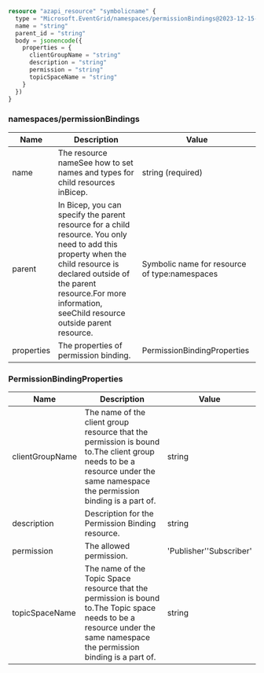 ```terraform
resource "azapi_resource" "symbolicname" {
  type = "Microsoft.EventGrid/namespaces/permissionBindings@2023-12-15-preview"
  name = "string"
  parent_id = "string"
  body = jsonencode({
    properties = {
      clientGroupName = "string"
      description = "string"
      permission = "string"
      topicSpaceName = "string"
    }
  })
}

```

### namespaces/permissionBindings

| Name | Description | Value |
|-|-|-|
| name | The resource nameSee how to set names and types for child resources inBicep. | string (required) |
| parent | In Bicep, you can specify the parent resource for a child resource. You only need to add this property when the child resource is declared outside of the parent resource.For more information, seeChild resource outside parent resource. | Symbolic name for resource of type:namespaces |
| properties | The properties of permission binding. | PermissionBindingProperties |


### PermissionBindingProperties

| Name | Description | Value |
|-|-|-|
| clientGroupName | The name of the client group resource that the permission is bound to.The client group needs to be a resource under the same namespace the permission binding is a part of. | string |
| description | Description for the Permission Binding resource. | string |
| permission | The allowed permission. | 'Publisher''Subscriber' |
| topicSpaceName | The name of the Topic Space resource that the permission is bound to.The Topic space needs to be a resource under the same namespace the permission binding is a part of. | string |



